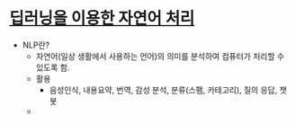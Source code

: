 # [딥러닝을 이용한 자연어 처리](https://wikidocs.net/book/2155)
* NLP란?
    * 자연어(일상 생활에서 사용하는 언어)의 의미를 분석하여 컴퓨터가 처리할 수 있도록 함.
    * 활용
        * 음성인식, 내용요약, 번역, 감성 분석, 분류(스팸, 카테고리), 질의 응답, 챗봇
    * 